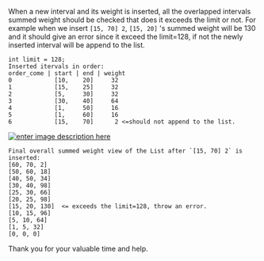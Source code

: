 When a new interval and its weight is inserted, all the overlapped intervals summed weight should be checked that does it exceeds the limit or not. For example when we insert `[15, 70] 2`, `[15, 20]` 's summed weight will be 130 and it should give an error since it exceed the limit=128, if not the newly inserted interval will be append to the list.

    int limit = 128;
    Inserted itervals in order:
    order_come | start | end | weight
    0            [10,    20]     32  
    1            [15,    25]     32  
    2            [5,     30]     32 
    3            [30,    40]     64
    4            [1,     50]     16
    5            [1,     60]     16 
    6            [15,    70]      2 <=should not append to the list.

[![enter image description here][2]][2]

    Final overall summed weight view of the List after `[15, 70] 2` is inserted:
    [60, 70, 2]     
    [50, 60, 18]    
    [40, 50, 34]    
    [30, 40, 98]    
    [25, 30, 66]    
    [20, 25, 98]    
    [15, 20, 130]  <= exceeds the limit=128, throw an error. 
    [10, 15, 96]
    [5, 10, 64]
    [1, 5, 32]
    [0, 0, 0]

Thank you for your valuable time and help.


  [1]: https://i.stack.imgur.com/5JcZB.png
  [2]: https://i.stack.imgur.com/Gtp7a.png
